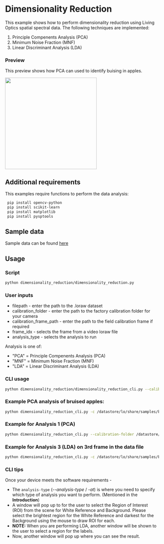 # Dimensionality Reduction

This example shows how to perform dimensionality reduction using Living Optics spatial spectral
data. The following techniques are implemented:

1. Principle Compenents Analysis (PCA)
2. Minimum Noise Fraction (MNF)
3. Linear Discriminant Analysis (LDA)

### Preview

This preview shows how PCA can used to identify buising in apples.

<img src="./media/fruit-bruising.gif" height="300px"/>

## Additional requirements

This examples require functions to perform the data analysis:

```bash
 pip install opencv-python
 pip install scikit-learn
 pip install matplotlib
 pip install pysptools
```

## Sample data

Sample data can be found
[here](https://cloud.livingoptics.com/shared-resources?file=samples/bruised-apple.zip)

## Usage

### Script

```bash
python dimensionality_reduction/dimensionality_reduction.py
```

### User inputs

- filepath - enter the path to the .loraw dataset
- calibration_folder - enter the path to the factory calibration folder for your camera
- calibration_frame_path - enter the path to the field calibration frame if required
- frame_idx - selects the frame from a video loraw file
- analysis_type - selects the analysis to run

Analysis is one of:

- "PCA" = Principle Compenents Analysis (PCA)
- "MNF" = Minimum Noise Fraction (MNF)
- "LDA" = Linear Discriminant Analysis (LDA)

### CLI usage

```bash
python dimensionality_reduction/dimensionality_reduction_cli.py --calibration-folder /path/to/calibration/folder --filepath /path/to/loraw/file/data.loraw --calibration-frame-path /path/to/field-calibration --analysis-type 1
```

### Example PCA analysis of bruised apples:

```bash
python dimensionality_reduction_cli.py -c /datastore/lo/share/samples/bruised-apple/demo-calibration -f /datastore/lo/share/samples/bruised-apple/bruised-apple.loraw
```

### Example for Analysis 1 (PCA)

```bash
python dimensionality_reduction_cli.py --calibration-folder /datastore/lo/share/samples/bruised-apple/demo-calibration --filepath /datastore/lo/share/samples/bruised-apple/bruised-apple.loraw -at=PCA --frame-index 0
```

### Example for Analysis 3 (LDA) on 3rd frame in the data file

```bash
python dimensionality_reduction_cli.py -c /datastore/lo/share/samples/bruised-apple/demo-calibration -f /datastore/lo/share/samples/bruised-apple/bruised-apple.loraw -at LDA -i 3
```

### CLI tips

Once your device meets the software requirements -

- The `analysis-type` (_--analysis-type_ / _-at_) is where you need to specify which type of
  analysis you want to perform. (Mentioned in the **Introduction**)
- A window will pop up to for the user to select the Region of Interest (ROI) from the scene for
  White Reference and Background. Please select the brightest region for the White Reference and
  darkest for the Background using the mouse to draw ROI for each.
- **NOTE:** When you are performing LDA, another window will be shown to the user to select a region
  for the labels.
- Now, another window will pop up where you can see the result.